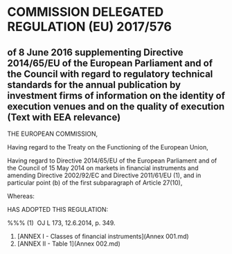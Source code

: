 # COMMISSION DELEGATED REGULATION (EU) 2017/576

## of 8 June 2016 supplementing Directive 2014/65/EU of the European Parliament and of the Council with regard to regulatory technical standards for the annual publication by investment firms of information on the identity of execution venues and on the quality of execution (Text with EEA relevance)

THE EUROPEAN COMMISSION,

Having regard to the Treaty on the Functioning of the European Union,

Having regard to Directive 2014/65/EU of the European Parliament and of the Council of 15 May 2014 on markets in financial instruments and amending Directive 2002/92/EC and Directive 2011/61/EU (1), and in particular point (b) of the first subparagraph of Article 27(10),

Whereas:

HAS ADOPTED THIS REGULATION:

%%% (1)  OJ L 173, 12.6.2014, p. 349.

1. [ANNEX I - Classes of financial instruments](Annex 001.md)
1. [ANNEX II - Table 1](Annex 002.md)
